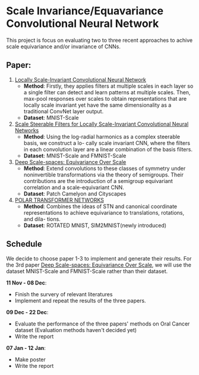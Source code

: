 # Scale Invariance/Equavariance Convolutional Neural Network 

This project is focus on evaluating two to three recent approaches to achive scale equivariance and/or invariance of CNNs.

## Paper:

1. [Locally Scale-Invariant Convolutional Neural Network](https://arxiv.org/abs/1412.5104)
   - **Method**: Firstly,  they applies filters at multiple scales in each layer so a single filter can detect and learn patterns at multiple scales. Then, 	max-pool responses over scales to obtain representations that are locally scale invariant yet have the same dimensionality as a traditional ConvNet layer output.
   - **Dataset**: MNIST-Scale
2. [Scale Steerable Filters for Locally Scale-Invariant Convolutional Neural Networks](https://arxiv.org/abs/1906.03861)
   - **Method**: Using the log-radial harmonics as a complex steerable basis, we construct a lo-
     cally scale invariant CNN, where the filters in each convolution layer are a linear combination of the basis filters.
   - **Dataset**: MNIST-Scale and FMNIST-Scale
3. [Deep Scale-spaces: Equivariance Over Scale](https://arxiv.org/abs/1905.11697)
   - **Method**: Extend convolutions to these classes of symmetry under noninvertible transformations via the theory of semigroups. Their contributions are the introduction of a semigroup equivariant correlation and a scale-equivariant CNN.
   - **Dataset**: Patch Camelyon and Cityscapes
4. [POLAR TRANSFORMER NETWORKS](https://arxiv.org/abs/1709.01889)
   - **Method**: Combines the ideas of STN and canonical coordinate representations to achieve equivariance to translations, rotations, and dila- tions.
   - **Dataset**: ROTATED MNIST, SIM2MNIST(newly introduced)

 

## Schedule

We decide to choose paper 1-3 to implement and generate their results. For the 3rd paper [Deep Scale-spaces: Equivariance Over Scale](https://arxiv.org/abs/1905.11697), we will use the dataset MNIST-Scale and FMNIST-Scale rather than their dataset.

**11 Nov -  08 Dec**: 

- Finish the survery of relevant literatures
- Implement and repeat the results of the three papers.

**09 Dec - 22 Dec**: 

- Evaluate the performance of the three papers' methods on Oral Cancer dataset (Evaluation methods haven't decided yet)
- Write the report

**07 Jan - 12 Jan**:  

- Make poster
- Write the report